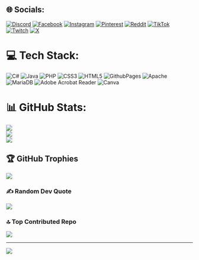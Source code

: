 
## 🌐 Socials:
[![Discord](https://img.shields.io/badge/Discord-%237289DA.svg?logo=discord&logoColor=white)](https://discord.gg/t0rn0j4n4l) [![Facebook](https://img.shields.io/badge/Facebook-%231877F2.svg?logo=Facebook&logoColor=white)](https://facebook.com/JanoToralSanMiguel.5) [![Instagram](https://img.shields.io/badge/Instagram-%23E4405F.svg?logo=Instagram&logoColor=white)](https://instagram.com/janotoral16) [![Pinterest](https://img.shields.io/badge/Pinterest-%23E60023.svg?logo=Pinterest&logoColor=white)](https://pinterest.com/janotoralsanmiguel2004) [![Reddit](https://img.shields.io/badge/Reddit-%23FF4500.svg?logo=Reddit&logoColor=white)](https://reddit.com/user/janot18) [![TikTok](https://img.shields.io/badge/TikTok-%23000000.svg?logo=TikTok&logoColor=white)](https://tiktok.com/@https._.jan0) [![Twitch](https://img.shields.io/badge/Twitch-%239146FF.svg?logo=Twitch&logoColor=white)](https://twitch.tv/janoto19) [![X](https://img.shields.io/badge/X-black.svg?logo=X&logoColor=white)](https://x.com/JanoToral) 

# 💻 Tech Stack:
![C#](https://img.shields.io/badge/c%23-%23239120.svg?style=plastic&logo=csharp&logoColor=white) ![Java](https://img.shields.io/badge/java-%23ED8B00.svg?style=plastic&logo=openjdk&logoColor=white) ![PHP](https://img.shields.io/badge/php-%23777BB4.svg?style=plastic&logo=php&logoColor=white) ![CSS3](https://img.shields.io/badge/css3-%231572B6.svg?style=plastic&logo=css3&logoColor=white) ![HTML5](https://img.shields.io/badge/html5-%23E34F26.svg?style=plastic&logo=html5&logoColor=white) ![GithubPages](https://img.shields.io/badge/github%20pages-121013?style=plastic&logo=github&logoColor=white) ![Apache](https://img.shields.io/badge/apache-%23D42029.svg?style=plastic&logo=apache&logoColor=white) ![MariaDB](https://img.shields.io/badge/MariaDB-003545?style=plastic&logo=mariadb&logoColor=white) ![Adobe Acrobat Reader](https://img.shields.io/badge/Adobe%20Acrobat%20Reader-EC1C24.svg?style=plastic&logo=Adobe%20Acrobat%20Reader&logoColor=white) ![Canva](https://img.shields.io/badge/Canva-%2300C4CC.svg?style=plastic&logo=Canva&logoColor=white)
# 📊 GitHub Stats:
![](https://github-readme-stats.vercel.app/api?username=JanoT19&theme=radical&hide_border=false&include_all_commits=true&count_private=false)<br/>
![](https://github-readme-streak-stats.herokuapp.com/?user=JanoT19&theme=radical&hide_border=false)<br/>
![](https://github-readme-stats.vercel.app/api/top-langs/?username=JanoT19&theme=radical&hide_border=false&include_all_commits=true&count_private=false&layout=compact)

## 🏆 GitHub Trophies
![](https://github-profile-trophy.vercel.app/?username=JanoT19&theme=dracula&no-frame=false&no-bg=false&margin-w=4)

### ✍️ Random Dev Quote
![](https://quotes-github-readme.vercel.app/api?type=vetical&theme=tokyonight)

### 🔝 Top Contributed Repo
![](https://github-contributor-stats.vercel.app/api?username=JanoT19&limit=5&theme=dracula&combine_all_yearly_contributions=true)

---
[![](https://visitcount.itsvg.in/api?id=JanoT19&icon=9&color=11)](https://visitcount.itsvg.in)

<!-- Proudly created with GPRM ( https://gprm.itsvg.in ) -->
